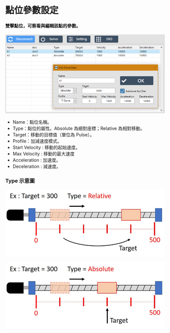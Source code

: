 # 點位參數設定

#### 雙擊點位，可察看與編輯該點的參數。

![](../../../.gitbook/assets/motionmodule_pointlist_properties.PNG)

* Name：點位名稱。
* Type：點位的屬性。Absolute 為絕對座標；Relative 為相對移動。
* Target：移動的目標值（單位為 Pulse）。
* Profile：加減速度模式。
* Start Velocity : 移動的起始速度。
* Max Velocity : 移動的最大速度
* Acceleration : 加速度。
* Deceleration : 減速度。



### Type 示意圖

![](../../../.gitbook/assets/20.jpg)

![](../../../.gitbook/assets/21.jpg)

